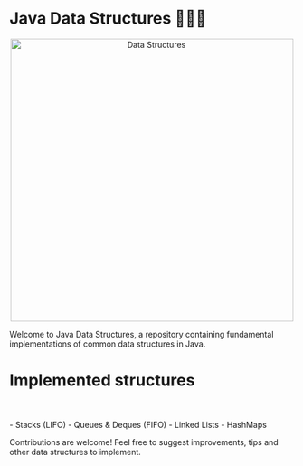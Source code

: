 # Java Data Structures 📂🧑‍💻

<p align="center">
  <img src="https://img.freepik.com/free-vector/data-center_24911-45211.jpg?t=st=1742583896~exp=1742587496~hmac=b8f540b5e7111c65d36af34f0fc198b78b8c39716a98fdd4add31cd8184b062b&w=826" alt="Data Structures" width="500">
</p>

Welcome to Java Data Structures, a repository containing fundamental implementations of common data structures in Java.
<h1><strong>Implemented structures</strong></h1>
<br>
<br>
- Stacks (LIFO)
- Queues & Deques (FIFO)
- Linked Lists
- HashMaps

Contributions are welcome! Feel free to suggest improvements, tips and other data structures to implement.
